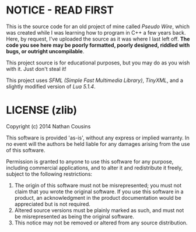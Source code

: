 NOTICE - READ FIRST
===================

This is the source code for an old project of mine called *Pseudo Wire*, which was created while I was learning how to program in C++ a few years back.
Here, by request, I've uploaded the source as it was where I last left off. **The code you see here may be poorly formatted, poorly designed, riddled with bugs, or outright uncompilable**.

This project source is for educational purposes, but you may do as you wish with it. Just don't steal it!

This project uses *SFML (Simple Fast Multimedia Library)*, *TinyXML*, and a slightly modified version of *Lua 5.1.4*.

LICENSE (zlib)
==============

Copyright (c) 2014 Nathan Cousins

This software is provided 'as-is', without any express or implied
warranty. In no event will the authors be held liable for any damages
arising from the use of this software.

Permission is granted to anyone to use this software for any purpose,
including commercial applications, and to alter it and redistribute it
freely, subject to the following restrictions:

1. The origin of this software must not be misrepresented; you must not
   claim that you wrote the original software. If you use this software
   in a product, an acknowledgment in the product documentation would be
   appreciated but is not required.
2. Altered source versions must be plainly marked as such, and must not be
   misrepresented as being the original software.
3. This notice may not be removed or altered from any source distribution.
